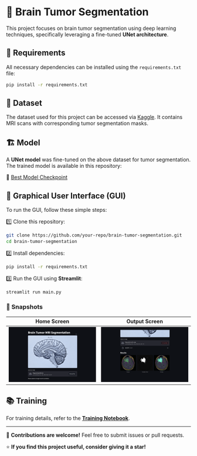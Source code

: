 
# 🧠 Brain Tumor Segmentation

This project focuses on brain tumor segmentation using deep learning techniques, specifically leveraging a fine-tuned **UNet architecture**.

## 📌 Requirements

All necessary dependencies can be installed using the `requirements.txt` file:

```bash
pip install -r requirements.txt
```

## 📂 Dataset

The dataset used for this project can be accessed via [Kaggle](https://www.kaggle.com/datasets/mateuszbuda/lgg-mri-segmentation). It contains MRI scans with corresponding tumor segmentation masks.

## 🏗 Model

A **UNet model** was fine-tuned on the above dataset for tumor segmentation. The trained model is available in this repository:

📍 [Best Model Checkpoint](./saved_model/best-model.pth)

## 🎨 Graphical User Interface (GUI)

To run the GUI, follow these simple steps:

1️⃣ Clone this repository:

```bash
git clone https://github.com/your-repo/brain-tumor-segmentation.git
cd brain-tumor-segmentation
```

2️⃣ Install dependencies:

```bash
pip install -r requirements.txt
```

3️⃣ Run the GUI using **Streamlit**:

```bash
streamlit run main.py
```

### 📸 Snapshots

| Home Screen | Output Screen |
|------------|--------------|
| ![Home](./screenshots/home.png) | ![Output](./screenshots/output.png) |

## 📚 Training

For training details, refer to the **[Training Notebook](main_notebook.ipynb)**.

---

🚀 **Contributions are welcome!** Feel free to submit issues or pull requests.

⭐ **If you find this project useful, consider giving it a star!**




